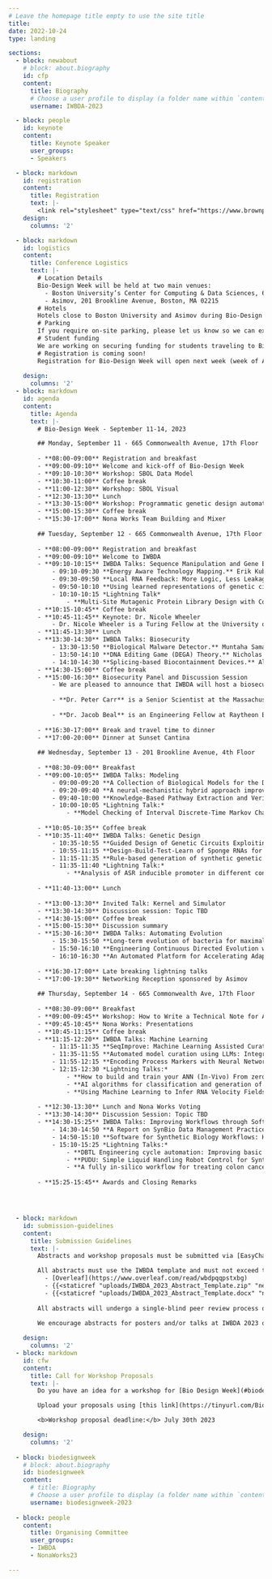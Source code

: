 ```yaml
---
# Leave the homepage title empty to use the site title
title:
date: 2022-10-24
type: landing

sections:
  - block: newabout
    # block: about.biography
    id: cfp
    content:
      title: Biography
      # Choose a user profile to display (a folder name within `content/authors/`)
      username: IWBDA-2023

  - block: people
    id: keynote
    content:
      title: Keynote Speaker
      user_groups:
      - Speakers

  - block: markdown
    id: registration
    content:
      title: Registration
      text: |- 
        <link rel="stylesheet" type="text/css" href="https://www.brownpapertickets.com/widget_v671.css" /> <DIV ID="bpt_eventbody"><CENTER><BR><BR>Brown Paper Tickets Ticket Widget Loading...<BR><BR><A HREF="https://www.brownpapertickets.com/event/6126340">Click Here</A> to visit the Brown Paper Tickets event page.</CENTER><BR><BR></DIV> <script src="https://www.brownpapertickets.com/eventwidget.js?event=6126340&nodescription=1&notitle=1" type="text/javascript" language="javascript"></script> <script src="https://www.brownpapertickets.com/widget_v671.js?event=6126340" type="text/javascript" language="javascript"></script>
    design:
      columns: '2'

  - block: markdown
    id: logistics
    content:
      title: Conference Logistics
      text: |- 
        # Location Details
        Bio-Design Week will be held at two main venues:
          - Boston University’s Center for Computing & Data Sciences, 665 Commonwealth Ave, Boston, MA 02215
          - Asimov, 201 Brookline Avenue, Boston, MA 02215
        # Hotels
        Hotels close to Boston University and Asimov during Bio-Design Week may be more expensive than usual due to a Red Sox-Yankees series happening during the same week. We recommend looking at hotels along the MBTA’s Green Line (B) or within a reasonable walking distance to Boston University. There are options over in the Longwood Medical area (~25 minute walk or ~15 min by public transportation). Hotels in Cambridge may also be less expensive, but would require a longer commute.
        # Parking
        If you require on-site parking, please let us know so we can explore some options to accommodate you. Please email [Traci](mailto:traci@asimov.com) with the specific dates that you would need parking.
        # Student funding
        We are working on securing funding for students traveling to Bio-Design Week from schools within the United States. Stay tuned for more information. This funding will be available to undergraduate and graduate students, and is intended to partially cover your travel expenses for your flights or train tickets, and/or your accommodations.
        # Registration is coming soon!
        Registration for Bio-Design Week will open next week (week of August 21st). Tickets will include access to IWBDA, community-driven workshops, and social events.
 
    design:
      columns: '2'
  - block: markdown
    id: agenda
    content:
      title: Agenda
      text: |- 
        # Bio-Design Week - September 11-14, 2023

        ## Monday, September 11 - 665 Commonwealth Avenue, 17th Floor
        
        - **08:00-09:00** Registration and breakfast
        - **09:00-09:10** Welcome and kick-off of Bio-Design Week
        - **09:10-10:30** Workshop: SBOL Data Model
        - **10:30-11:00** Coffee break
        - **11:00-12:30** Workshop: SBOL Visual
        - **12:30-13:30** Lunch
        - **13:30-15:00** Workshop: Programmatic genetic design automation using LOICA
        - **15:00-15:30** Coffee break
        - **15:30-17:00** Nona Works Team Building and Mixer
        
        ## Tuesday, September 12 - 665 Commonwealth Avenue, 17th Floor
        
        - **08:00-09:00** Registration and breakfast
        - **09:00-09:10** Welcome to IWBDA
        - **09:10-10:15** IWBDA Talks: Sequence Manipulation and Gene Expression
            - 09:10-09:30 **Energy Aware Technology Mapping.** Erik Kubaczka, Tobias Schwarz, Jérémie Marlhens, Maximilian Ge, Nicolai Engelmann, Christian Hochberger and Heinz Koeppl.
            - 09:30-09:50 **Local RNA Feedback: More Logic, Less Leakage.** Nicolai Engelmann, Maik Molderings and Heinz Koeppl.
            - 09:50-10:10 **Using learned representations of genetic circuits to evaluate sequence-level mutations.** Olivia Gallup and Harrison Steel.
            - 10:10-10:15 *Lightning Talk*
                - **Multi-Site Mutagenic Protein Library Design with Controlled Annealing Temperature.** Yehuda Binik, Ayesha Chaudry, Akira Takada, Georgios Papamichail and Dimitris Papamichail.
        - **10:15-10:45** Coffee break
        - **10:45-11:45** Keynote: Dr. Nicole Wheeler
            - Dr. Nicole Wheeler is a Turing Fellow at the University of Birmingham and also serves as a technical consultant for the Nuclear Threat Initiative. Dr Wheeler’s work focuses on the development of computational screening tools for identifying DNA from emerging biological threats, establishing genomic pathogen surveillance in resource-limited settings, One Health surveillance of antimicrobial resistance, and the ethical development of artificial intelligence (AI) for health applications. She has a background in biochemistry and microbial genomics, complemented by experience in developing machine learning methods for predicting the effects of genetic variation on the virulence of pathogens. She has provided expertise on machine learning for genomic pathogen surveillance for several international programs, including a world-first AI-driven One Health AMR surveillance system. She is also actively involved in public outreach and the development of governance frameworks to ensure the safe and responsible development of technologies for health improvement.
        - **11:45-13:30** Lunch
        - **13:30-14:30** IWBDA Talks: Biosecurity
            - 13:30-13:50 **Biological Malware Detector.** Muntaha Samad, Dan Wyschogrod and Jacob Beal.
            - 13:50-14:10 **DNA Editing Game (DEGA) Theory.** Nicholas Roehner.
            - 14:10-14:30 **Splicing-based Biocontainment Devices.** Allison Taggart, Miles Rogers and Jacob Beal.
        - **14:30-15:00** Coffee break
        - **15:00-16:30** Biosecurity Panel and Discussion Session
            - We are pleased to announce that IWBDA will host a biosecurity panel with panelists Dr. Nicole Wheeler and Dr. Peter Carr, moderated by Dr. Jacob Beal. This panel will explore the relationship between design tools and biosecurity.
        
            - **Dr. Peter Carr** is a Senior Scientist at the Massachusetts Institute of Technology’s Lincoln Laboratory, where he leads the Synthetic Biology research program. His research interests include genome engineering, rapid prototyping of both hardware and wetware, DNA synthesis and error correction, and biosecurity. He is the Director of Judging for the International Genetically Engineered Machine (iGEM) competition and a founding member of the Synthetic Biology Center at MIT. He received his bachelor’s degree in Biochemistry from Harvard, and his PhD in Biochemistry and Molecular Biophysics from Columbia University.
        
            - **Dr. Jacob Beal** is an Engineering Fellow at Raytheon BBN and is the lead developer for FAST-NA Scanner, a signature-based biosecurity screening tool used by multiple DNA synthesis companies. He also co-led the IGSC's Regulated Pathogen Database update, and is co-organizing international standards for testing biosecurity sequence screening systems.
        
        - **16:30-17:00** Break and travel time to dinner
        - **17:00-20:00** Dinner at Sunset Cantina
        
        ## Wednesday, September 13 - 201 Brookline Avenue, 4th Floor
        
        - **08:30-09:00** Breakfast
        - **09:00-10:05** IWBDA Talks: Modeling
            - 09:00-09:20 **A Collection of Biological Models for the Development of Infinite-State Stochastic Model Checking Tools.** Lukas Buecherl, Payton J. Thomas, Mohammad Ahmadi, Josh Jeppson, Andrew Gerber, Eric Reiss, Chris Winstead, Hao Zheng, Zhen Zhang and Chris J. Myers. 
            - 09:20-09:40 **A neural-mechanistic hybrid approach improving the predictive power of genome-scale metabolic models.** Bastien Mollet, Jean-Loup Faulon, Léon Faure and Wolfram Liebermeister. 
            - 09:40-10:00 **Knowledge-Based Pathway Extraction and Verification.** Gaoxiang Zhou and Natasa Miskov-Zivanov. 
            - 10:00-10:05 *Lightning Talk:* 
                - **Model Checking of Interval Discrete-Time Markov Chain for Biochemical Pathways.** Krishnendu Ghosh. 
        
        - **10:05-10:35** Coffee break
        - **10:35-11:40** IWBDA Talks: Genetic Design
            - 10:35-10:55 **Guided Design of Genetic Circuits Exploiting Stochastic Model Verification.** Lukas Buecherl, Mohammad Ahmadi, Hao Zheng and Chris J. Myers. 
            - 10:55-11:15 **Design-Build-Test-Learn of Sponge RNAs for Synthetic Gene Circuits.** Scott Stacey, Harrison Steel and Antonis Papachristodoulou. 
            - 11:15-11:35 **Rule-based generation of synthetic genetic circuits.** Masayuki Yamamura, Ryoji Sekine, Kazuteru Miyazaki, Sota Okuda, Naoki Kodama and Daisuke Kiga.
            - 11:35-11:40 *Lightning Talk:*
                - **Analysis of ASR inducible promoter in different conditions in *Escherichia coli*.** Maria Jose Mesa-Rodriguez, Domenica Cuneo-Campodonico, Martin Gutierrez and Alberto J. Donayre-Torres. 
        
        - **11:40-13:00** Lunch
        
        - **13:00-13:30** Invited Talk: Kernel and Simulator 
        - **13:30-14:30** Discussion session: Topic TBD
        - **14:30-15:00** Coffee break
        - **15:00-15:30** Discussion summary
        - **15:30-16:30** IWBDA Talks: Automating Evolution
            - 15:30-15:50 **Long-term evolution of bacteria for maximal growth rate.** Antoine Vigouroux and Johan Paulsson. 
            - 15:50-16:10 **Engineering Continuous Directed Evolution with Single Cell Optogenetic Selection and Microfluidics.** Jess James, Sebastian Towers, Idris Kempf, Jingyu Wang, Jakob Foerster and Harrison Steel. 
            - 16:10-16:30 **An Automated Platform for Accelerating Adaptive Laboratory Evolution.** Marco Corrao and Harrison Steel. 
        
        - **16:30-17:00** Late breaking lightning talks
        - **17:00-19:30** Networking Reception sponsored by Asimov
        
        ## Thursday, September 14 - 665 Commonwealth Ave, 17th Floor
        
        - **08:30-09:00** Breakfast
        - **09:00-09:45** Workshop: How to Write a Technical Note for ACS Synthetic Biology
        - **09:45-10:45** Nona Works: Presentations
        - **10:45-11:15** Coffee break
        - **11:15-12:20** IWBDA Talks: Machine Learning
            - 11:15-11:35 **SeqImprove: Machine Learning Assisted Curation of Genetic Circuit Sequence Information.** Zach Sents, Duncan Britt, William Mo and Chris J. Myers. 
            - 11:35-11:55 **Automated model curation using LLMs: Integration of ChatGPT with the DySE framework.** Emilee Holtzapple, Tanvi Verma and Natasa Miskov-Zivanov. 
            - 11:55-12:15 **Encoding Process Markers with Neural Networks to Simplify the Complexity of Engineering CAR T Cells.** Haomiao Luo, Anya Zivanov and Natasa Miskov-Zivanov. 
            - 12:15-12:30 *Lightning Talks:* 
                - **How to build and train your ANN (In-Vivo) From zero to hero.** Tomás Fuentes Araya and Martín Gutiérrez. 
                - **AI algorithms for classification and generation of spatial/temporal patterns in cell colonies.** Valeria Navarrete, Freddy Aguilar and Martín Gutiérrez. 
                - **Using Machine Learning to Infer RNA Velocity Fields.** Taos Transue and Payton Thomas. 
        
        - **12:30-13:30** Lunch and Nona Works Voting
        - **13:30-14:30** Discussion Session: Topic TBD
        - **14:30-15:25** IWBDA Talks: Improving Workflows through Software
            - 14:30-14:50 **A Report on SynBio Data Management Practices.** Carolus Vitalis, Sai Samineni, Chris Myers and Pedro Fontanarrosa. 
            - 14:50-15:10 **Software for Synthetic Biology Workflows: How to Improve Your Productivity and Impact.** Chris J. Myers, Lukas Buecherl, Daniel Fang, Pedro Fontanarrosa, William Mo, Sai P. Samineni, Gonzalo Vidal, Carolus Vitalis, Guillermo Yanez-Feliu and Timothy J. Rudge. 
            - 15:10-15:25 *Lightning Talks:* 
                - **DBTL Engineering cycle automation: Improving basic parts characterization in the Learn stage by Automation of the Test stage.** Yadira Boada, Anna Pushkareva, Harold Díaz-Iza, Andrés Arboleda-García, Jesús Picó and Alejandro Vignoni. 
                - **PUDU: Simple Liquid Handling Robot Control for Synthetic Biology Workflows.** Gonzalo Andrés Vidal Peña, Carolus Vitalis, Matt Burridge, Lukas Buecherl, David Markham, Chris Myers and Timothy Rudge. 
                - **A fully in-silico workflow for treating colon cancer with engineered cells: a study case.** Cristobal Hofmann, Francisco Salcedo and Martin Gutierrez. 
        
        - **15:25-15:45** Awards and Closing Remarks




  - block: markdown
    id: submission-guidelines
    content:
      title: Submission Guidelines
      text: |-
        Abstracts and workshop proposals must be submitted via [EasyChair](https://easychair.org/my/conference?conf=iwbda23). Submissions cannot exceed two pages (excluding figures and tables). If you do not have an EasyChair account, please create one by following the instructions specified [here](https://easychair.org/help/account_creation).

        All abstracts must use the IWBDA template and must not exceed two pages excluding the figures and tables. The following versions of the template are available for use: 
          - [Overleaf](https://www.overleaf.com/read/wbdpqqpstxbg)
          - {{<staticref "uploads/IWBDA_2023_Abstract_Template.zip" "newtab">}}LaTeX source{{</staticref>}}
          - {{<staticref "uploads/IWBDA_2023_Abstract_Template.docx" "newtab">}}MS Word{{</staticref>}}
         
        All abstracts will undergo a single-blind peer review process on EasyChair. The accepted abstracts will be invited to present their work as a poster or a talk at the conference.

        We encourage abstracts for posters and/or talks at IWBDA 2023 on ongoing research that may be submitted as a full journal paper later. We are currently in talks with [ACS Synthetic Biology](https://pubs.acs.org/journal/asbcd6) to set up a special issue on bio-design automation for such extended journal submissions.
         
    design:
      columns: '2'
  - block: markdown
    id: cfw
    content:
      title: Call for Workshop Proposals
      text: |-
        Do you have an idea for a workshop for [Bio Design Week](#biodesignweek)? Submit a proposal for your workshop by uploading a PDF with the following information: workshop title, short description (100 words or less), overall goal(s), format, and expected length in hours for the workshop.

        Upload your proposals using [this link](https://tinyurl.com/BioDesignWeekWorkshops).

        <b>Workshop proposal deadline:</b> July 30th 2023

    design:
      columns: '2'
  
  - block: biodesignweek
    # block: about.biography
    id: biodesignweek
    content:
      # title: Biography
      # Choose a user profile to display (a folder name within `content/authors/`)
      username: biodesignweek-2023
  
  - block: people
    content:
      title: Organising Committee
      user_groups:
      - IWBDA
      - NonaWorks23

---
```


